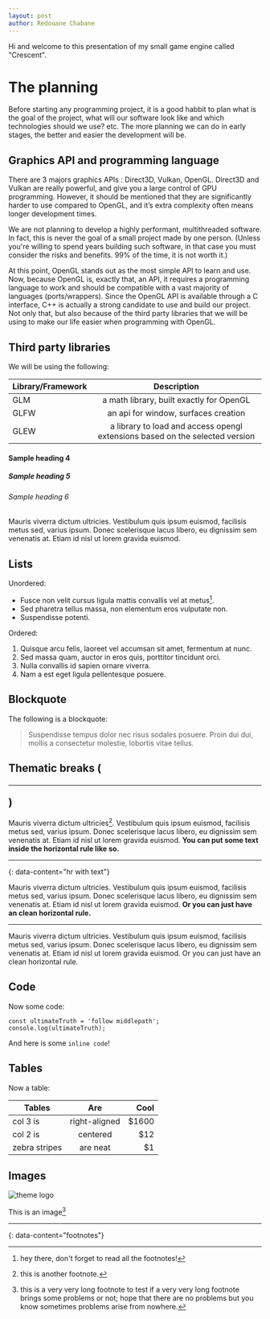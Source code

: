 ```yaml
---
layout: post
author: Redouane Chabane
---
```


Hi and welcome to this presentation of my small game engine called "Crescent".

# The planning

Before starting any programming project, it is a good habbit to plan what is the goal of the project, what will our software look like and which technologies should we use? etc.
The more planning we can do in early stages, the better and easier the development will be.

## Graphics API and programming language

There are 3 majors graphics APIs : Direct3D, Vulkan, OpenGL.
Direct3D and Vulkan are really powerful, and give you a large control of GPU programming. However, it should be mentioned that they are significantly harder to use compared to OpenGL, and it’s extra complexity often means longer development times.

We are not planning to develop a highly performant, multithreaded software. In fact, this is never the goal of a small project made by one person. (Unless you're willing to spend years building such software, in that case you must consider the risks and benefits. 99% of the time, it is not worth it.)

At this point, OpenGL stands out as the most simple API to learn and use.
Now, because OpenGL is, exactly that, an API, it requires a programming language to work and should be compatible with a vast majority of languages (ports/wrappers). 
Since the OpenGL API is available through a C interface, C++ is actually a strong candidate to use and build our project. Not only that, but also because of the third party libraries that we will be using to make our life easier when programming with OpenGL.

## Third party libraries

We will be using the following:

| Library/Framework  | Description                                                                           |
| -----------------  |:-------------------------------------------------------------------------------------:|
| GLM                | a math library, built exactly for OpenGL |
| GLFW               | an api for window, surfaces creation |
| GLEW               | a library to load and access opengl extensions based on the selected version |

#### Sample heading 4
##### Sample heading 5
###### Sample heading 6

Mauris viverra dictum ultricies. Vestibulum quis ipsum euismod, facilisis metus sed, varius ipsum. Donec scelerisque lacus libero, eu dignissim sem venenatis at. Etiam id nisl ut lorem gravida euismod.

## Lists

Unordered:

- Fusce non velit cursus ligula mattis convallis vel at metus[^2].
- Sed pharetra tellus massa, non elementum eros vulputate non.
- Suspendisse potenti.

Ordered:

1. Quisque arcu felis, laoreet vel accumsan sit amet, fermentum at nunc.
2. Sed massa quam, auctor in eros quis, porttitor tincidunt orci.
3. Nulla convallis id sapien ornare viverra.
4. Nam a est eget ligula pellentesque posuere.

## Blockquote

The following is a blockquote:

> Suspendisse tempus dolor nec risus sodales posuere. Proin dui dui, mollis a consectetur molestie, lobortis vitae tellus.

## Thematic breaks (<hr>)

Mauris viverra dictum ultricies[^3]. Vestibulum quis ipsum euismod, facilisis metus sed, varius ipsum. Donec scelerisque lacus libero, eu dignissim sem venenatis at. Etiam id nisl ut lorem gravida euismod. **You can put some text inside the horizontal rule like so.**

---
{: data-content="hr with text"}

Mauris viverra dictum ultricies. Vestibulum quis ipsum euismod, facilisis metus sed, varius ipsum. Donec scelerisque lacus libero, eu dignissim sem venenatis at. Etiam id nisl ut lorem gravida euismod. **Or you can just have an clean horizontal rule.**

---

Mauris viverra dictum ultricies. Vestibulum quis ipsum euismod, facilisis metus sed, varius ipsum. Donec scelerisque lacus libero, eu dignissim sem venenatis at. Etiam id nisl ut lorem gravida euismod. Or you can just have an clean horizontal rule.

## Code

Now some code:

```
const ultimateTruth = 'follow middlepath';
console.log(ultimateTruth);
```

And here is some `inline code`!

## Tables

Now a table:

| Tables        | Are           | Cool  |
| ------------- |:-------------:| -----:|
| col 3 is      | right-aligned | $1600 |
| col 2 is      | centered      |   $12 |
| zebra stripes | are neat      |    $1 |

## Images

![theme logo](http://www.abhinavsaxena.com/images/abhinav.jpeg)

This is an image[^4]

---
{: data-content="footnotes"}

[^1]: this is a footnote. You should reach here if you click on the corresponding superscript number.
[^2]: hey there, don't forget to read all the footnotes!
[^3]: this is another footnote.
[^4]: this is a very very long footnote to test if a very very long footnote brings some problems or not; hope that there are no problems but you know sometimes problems arise from nowhere.
